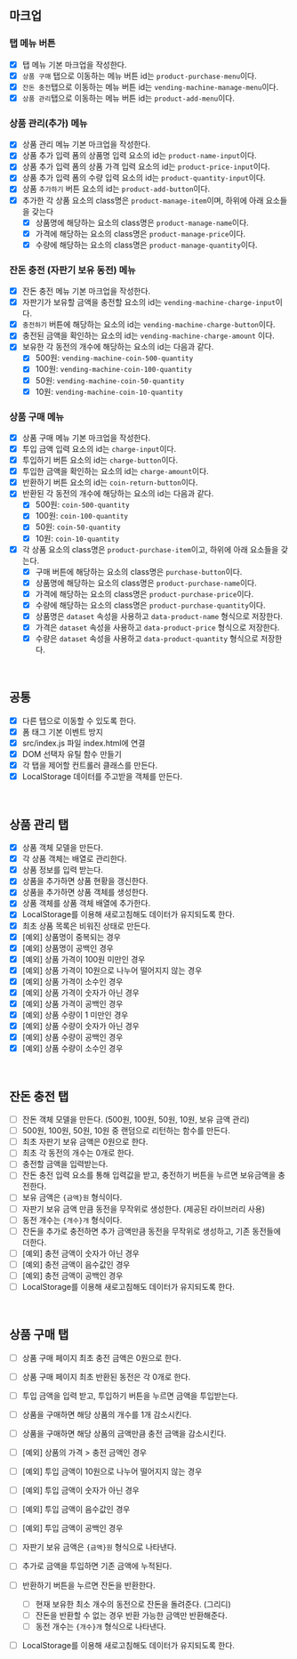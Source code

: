 ## 마크업

### **탭 메뉴 버튼**
- [x] 탭 메뉴 기본 마크업을 작성한다.
- [x] `상품 구매` 탭으로 이동하는 메뉴 버튼 id는 `product-purchase-menu`이다.
- [x] `잔돈 충전`탭으로 이동하는 메뉴 버튼 id는 `vending-machine-manage-menu`이다.
- [x] `상품 관리`탭으로 이동하는 메뉴 버튼 id는 `product-add-menu`이다.

### **상품 관리(추가) 메뉴**

- [x] 상품 관리 메뉴 기본 마크업을 작성한다.
- [x] 상품 추가 입력 폼의 상품명 입력 요소의 id는 `product-name-input`이다.
- [x] 상품 추가 입력 폼의 상품 가격 입력 요소의 id는 `product-price-input`이다.
- [x] 상품 추가 입력 폼의 수량 입력 요소의 id는 `product-quantity-input`이다.
- [x] 상품 `추가하기` 버튼 요소의 id는 `product-add-button`이다.
- [x] 추가한 각 상품 요소의 class명은 `product-manage-item`이며, 하위에 아래 요소들을 갖는다
  - [x] 상품명에 해당하는 요소의 class명은 `product-manage-name`이다.
  - [x] 가격에 해당하는 요소의 class명은 `product-manage-price`이다.
  - [x] 수량에 해당하는 요소의 class명은 `product-manage-quantity`이다.

### **잔돈 충전 (자판기 보유 동전) 메뉴**

- [x] 잔돈 충전 메뉴 기본 마크업을 작성한다.
- [x] 자판기가 보유할 금액을 충전할 요소의 id는 `vending-machine-charge-input`이다.
- [x] `충전하기` 버튼에 해당하는 요소의 id는 `vending-machine-charge-button`이다.
- [x] 충전된 금액을 확인하는 요소의 id는 `vending-machine-charge-amount` 이다.
- [x] 보유한 각 동전의 개수에 해당하는 요소의 id는 다음과 같다.
  - [x] 500원: `vending-machine-coin-500-quantity`
  - [x] 100원: `vending-machine-coin-100-quantity`
  - [x] 50원: `vending-machine-coin-50-quantity`
  - [x] 10원: `vending-machine-coin-10-quantity`

### **상품 구매 메뉴**

- [x] 상품 구매 메뉴 기본 마크업을 작성한다.
- [x] 투입 금액 입력 요소의 id는 `charge-input`이다.
- [x] 투입하기 버튼 요소의 id는 `charge-button`이다.
- [x] 투입한 금액을 확인하는 요소의 id는 `charge-amount`이다.
- [x] 반환하기 버튼 요소의 id는 `coin-return-button`이다.
- [x] 반환된 각 동전의 개수에 해당하는 요소의 id는 다음과 같다.
  - [x] 500원: `coin-500-quantity`
  - [x] 100원: `coin-100-quantity`
  - [x] 50원: `coin-50-quantity`
  - [x] 10원: `coin-10-quantity`
- [x] 각 상품 요소의 class명은 `product-purchase-item`이고, 하위에 아래 요소들을 갖는다.
  - [x] 구매 버튼에 해당하는 요소의 class명은 `purchase-button`이다.
  - [x] 상품명에 해당하는 요소의 class명은 `product-purchase-name`이다.
  - [x] 가격에 해당하는 요소의 class명은 `product-purchase-price`이다.
  - [x] 수량에 해당하는 요소의 class명은 `product-purchase-quantity`이다.
  - [x] 상품명은 `dataset` 속성을 사용하고 `data-product-name` 형식으로 저장한다.
  - [x] 가격은 `dataset` 속성을 사용하고 `data-product-price` 형식으로 저장한다.
  - [x] 수량은 `dataset` 속성을 사용하고 `data-product-quantity` 형식으로 저장한다.

<br>

## 공통

- [x] 다른 탭으로 이동할 수 있도록 한다.
- [x] 폼 태그 기본 이벤트 방지
- [x] src/index.js 파일 index.html에 연결
- [x] DOM 선택자 유틸 함수 만들기
- [x] 각 탭을 제어할 컨트롤러 클래스를 만든다.
- [x] LocalStorage 데이터를 주고받을 객체를 만든다.

<br>

## 상품 관리 탭

- [x] 상품 객체 모델을 만든다.
- [x] 각 상품 객체는 배열로 관리한다.
- [x] 상품 정보를 입력 받는다.
- [x] 상품을 추가하면 상품 현황을 갱신한다.
- [x] 상품을 추가하면 상품 객체를 생성한다.
- [x] 상품 객체를 상품 객체 배열에 추가한다.
- [x] LocalStorage를 이용해 새로고침해도 데이터가 유지되도록 한다.
- [x] 최초 상품 목록은 비워진 상태로 만든다.
- [x] [예외] 상품명이 중복되는 경우
- [x] [예외] 상품명이 공백인 경우
- [x] [예외] 상품 가격이 100원 미만인 경우
- [x] [예외] 상품 가격이 10원으로 나누어 떨어지지 않는 경우
- [x] [예외] 상품 가격이 소수인 경우
- [x] [예외] 상품 가격이 숫자가 아닌 경우
- [x] [예외] 상품 가격이 공백인 경우
- [x] [예외] 상품 수량이 1 미만인 경우
- [x] [예외] 상품 수량이 숫자가 아닌 경우
- [x] [예외] 상품 수량이 공백인 경우
- [x] [예외] 상품 수량이 소수인 경우

<br>

## 잔돈 충전 탭

- [ ] 잔돈 객체 모델을 만든다. (500원, 100원, 50원, 10원, 보유 금액 관리)
- [ ] 500원, 100원, 50원, 10원 중 랜덤으로 리턴하는 함수를 만든다.
- [ ] 최초 자판기 보유 금액은 0원으로 한다.
- [ ] 최초 각 동전의 개수는 0개로 한다.
- [ ] 충전할 금액을 입력받는다.
- [ ] 잔돈 충전 입력 요소를 통해 입력값을 받고, 충전하기 버튼을 누르면 보유금액을 충전한다.
- [ ] 보유 금액은 `{금액}원` 형식이다.
- [ ] 자판기 보유 금액 만큼 동전을 무작위로 생성한다. (제공된 라이브러리 사용)
- [ ] 동전 개수는 `{개수}개` 형식이다.
- [ ] 잔돈을 추가로 충전하면 추가 금액만큼 동전을 무작위로 생성하고, 기존 동전들에 더한다.
- [ ] [예외] 충전 금액이 숫자가 아닌 경우
- [ ] [예외] 충전 금액이 음수값인 경우
- [ ] [예외] 충전 금액이 공백인 경우
- [ ] LocalStorage를 이용해 새로고침해도 데이터가 유지되도록 한다.

<br>

## 상품 구매 탭

- [ ] 상품 구매 페이지 최초 충전 금액은 0원으로 한다.
- [ ] 상품 구매 페이지 최초 반환된 동전은 각 0개로 한다.
- [ ] 투입 금액을 입력 받고, 투입하기 버튼을 누르면 금액을 투입받는다.
- [ ] 상품을 구매하면 해당 상품의 개수를 1개 감소시킨다.
- [ ] 상품을 구매하면 해당 상품의 금액만큼 충전 금액을 감소시킨다.
- [ ] [예외] 상품의 가격 > 충전 금액인 경우
- [ ] [예외] 투입 금액이 10원으로 나누어 떨어지지 않는 경우
- [ ] [예외] 투입 금액이 숫자가 아닌 경우
- [ ] [예외] 투입 금액이 음수값인 경우
- [ ] [예외] 투입 금액이 공백인 경우
- [ ] 자판기 보유 금액은 `{금액}원` 형식으로 나타낸다.
- [ ] 추가로 금액을 투입하면 기존 금액에 누적된다.
- [ ] 반환하기 버튼을 누르면 잔돈을 반환한다.
  - [ ] 현재 보유한 최소 개수의 동전으로 잔돈을 돌려준다. (그리디)
  - [ ] 잔돈을 반환할 수 없는 경우 반환 가능한 금액만 반환해준다.
  - [ ] 동전 개수는 `{개수}개` 형식으로 나타낸다.
- [ ] LocalStorage를 이용해 새로고침해도 데이터가 유지되도록 한다.

